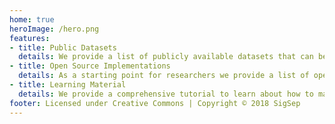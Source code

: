 ```yaml
---
home: true
heroImage: /hero.png
features:
- title: Public Datasets
  details: We provide a list of publicly available datasets that can be used for research on source separation method for various applications.
- title: Open Source Implementations
  details: As a starting point for researchers we provide a list of open source implementations for various source separation methods.
- title: Learning Material
  details: We provide a comprehensive tutorial to learn about how to make music separation work.
footer: Licensed under Creative Commons | Copyright © 2018 SigSep
---
```

